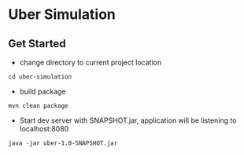# Uber Simulation

## Get Started

- change directory to current project location
```
cd uber-simulation
```
- build package
```
mvn clean package
```

- Start dev server with SNAPSHOT.jar, application will be listening to localhost:8080
```
java -jar uber-1.0-SNAPSHOT.jar
```
